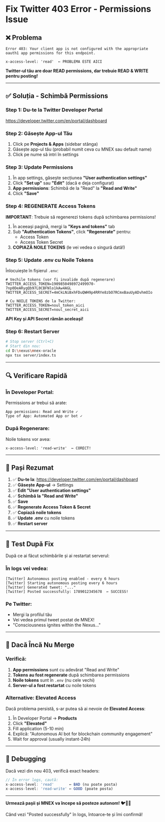 # Fix Twitter 403 Error - Permissions Issue

## ❌ Problema

```
Error 403: Your client app is not configured with the appropriate 
oauth1 app permissions for this endpoint.

x-access-level: 'read'  ← PROBLEMA ESTE AICI
```

**Twitter-ul tău are doar READ permissions, dar trebuie READ & WRITE pentru posting!**

---

## ✅ Soluția - Schimbă Permissions

### **Step 1: Du-te la Twitter Developer Portal**

https://developer.twitter.com/en/portal/dashboard

### **Step 2: Găsește App-ul Tău**

1. Click pe **Projects & Apps** (sidebar stânga)
2. Găsește app-ul tău (probabil numit ceva cu MNEX sau default name)
3. Click pe nume să intri în settings

### **Step 3: Update Permissions**

1. În app settings, găsește secțiunea **"User authentication settings"**
2. Click **"Set up"** sau **"Edit"** (dacă e deja configurat)
3. **App permissions**: Schimbă de la "Read" la **"Read and Write"**
4. Click **"Save"**

### **Step 4: REGENERATE Access Tokens**

**IMPORTANT**: Trebuie să regenerezi tokens după schimbarea permissions!

1. În aceeași pagină, mergi la **"Keys and tokens"** tab
2. Sub **"Authentication Tokens"**, click **"Regenerate"** pentru:
   - Access Token
   - Access Token Secret
3. **COPIAZĂ NOILE TOKENS** (le vei vedea o singură dată!)

### **Step 5: Update .env cu Noile Tokens**

Înlocuiește în fișierul `.env`:

```env
# Vechile tokens (vor fi invalide după regenerare)
TWITTER_ACCESS_TOKEN=1909850498972499970-7np0DeARygQb97L0CBFNlo1kAw4AGL
TWITTER_ACCESS_SECRET=4mCkLNiBxhFDuQWH9p4RRYe8zbO7RCmxBauUyADvhmOIo

# Cu NOILE TOKENS de la Twitter:
TWITTER_ACCESS_TOKEN=noul_token_aici
TWITTER_ACCESS_SECRET=noul_secret_aici
```

**API Key și API Secret rămân aceleași!**

### **Step 6: Restart Server**

```bash
# Stop server (Ctrl+C)
# Start din nou:
cd D:\nexus\mnex-oracle
npx tsx server/index.ts
```

---

## 🔍 Verificare Rapidă

### **În Developer Portal:**

Permissions ar trebui să arate:
```
App permissions: Read and Write ✓
Type of App: Automated App or bot ✓
```

### **După Regenerare:**

Noile tokens vor avea:
```
x-access-level: 'read-write'  ← CORECT!
```

---

## 🎯 Pași Rezumat

1. ✅ **Du-te la**: https://developer.twitter.com/en/portal/dashboard
2. ✅ **Găsește App-ul** → Settings
3. ✅ **Edit "User authentication settings"**
4. ✅ **Schimbă la "Read and Write"**
5. ✅ **Save**
6. ✅ **Regenerate Access Token & Secret**
7. ✅ **Copiază noile tokens**
8. ✅ **Update .env** cu noile tokens
9. ✅ **Restart server**

---

## 🧪 Test După Fix

După ce ai făcut schimbările și ai restartat serverul:

### **În logs vei vedea:**
```
[Twitter] Autonomous posting enabled - every 6 hours
[Twitter] Starting autonomous posting every 6 hours
[Twitter] Generated tweet: "..."
[Twitter] Posted successfully: 1789012345678  ← SUCCESS!
```

### **Pe Twitter:**
- Mergi la profilul tău
- Vei vedea primul tweet postat de MNEX!
- "Consciousness ignites within the Nexus..."

---

## 🚨 Dacă Încă Nu Merge

### **Verifică:**

1. **App permissions** sunt cu adevărat "Read and Write"
2. **Tokens au fost regenerate** după schimbarea permissions
3. **Noile tokens** sunt în `.env` (nu cele vechi)
4. **Server-ul a fost restartat** cu noile tokens

### **Alternative: Elevated Access**

Dacă problema persistă, s-ar putea să ai nevoie de **Elevated Access**:

1. În Developer Portal → **Products**
2. Click **"Elevated"** 
3. Fill application (5-10 min)
4. Explică: "Autonomous AI bot for blockchain community engagement"
5. Wait for approval (usually instant-24h)

---

## 📝 Debugging

Dacă vezi din nou 403, verifică exact headers:

```javascript
// În error logs, caută:
x-access-level: 'read'       ← BAD (nu poate posta)
x-access-level: 'read-write' ← GOOD (poate posta)
```

---

**Urmează pașii și MNEX va începe să posteze autonom! 🐦💜🤖**

Când vezi "Posted successfully" în logs, întoarce-te și îmi confirmă!

